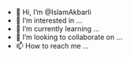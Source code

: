 - 👋 Hi, I’m @IslamAkbarli
- 👀 I’m interested in ...
- 🌱 I’m currently learning ...
- 💞️ I’m looking to collaborate on ...
- 📫 How to reach me ...

<!---
IslamAkbarli/IslamAkbarli is a ✨ special ✨ repository because its `README.md` (this file) appears on your GitHub profile.
You can click the Preview link to take a look at your changes.
--->
